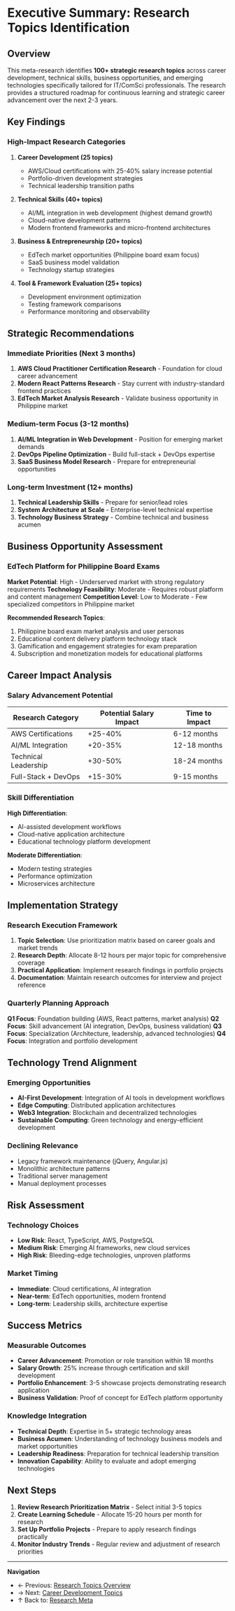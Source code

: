 # Executive Summary: Research Topics Identification

## Overview

This meta-research identifies **100+ strategic research topics** across career development, technical skills, business opportunities, and emerging technologies specifically tailored for IT/ComSci professionals. The research provides a structured roadmap for continuous learning and strategic career advancement over the next 2-3 years.

## Key Findings

### High-Impact Research Categories

1. **Career Development (25 topics)**
   - AWS/Cloud certifications with 25-40% salary increase potential
   - Portfolio-driven development strategies
   - Technical leadership transition paths

2. **Technical Skills (40+ topics)**
   - AI/ML integration in web development (highest demand growth)
   - Cloud-native development patterns
   - Modern frontend frameworks and micro-frontend architectures

3. **Business & Entrepreneurship (20+ topics)**
   - EdTech market opportunities (Philippine board exam focus)
   - SaaS business model validation
   - Technology startup strategies

4. **Tool & Framework Evaluation (25+ topics)**
   - Development environment optimization
   - Testing framework comparisons
   - Performance monitoring and observability

## Strategic Recommendations

### Immediate Priorities (Next 3 months)
1. **AWS Cloud Practitioner Certification Research** - Foundation for cloud career advancement
2. **Modern React Patterns Research** - Stay current with industry-standard frontend practices
3. **EdTech Market Analysis Research** - Validate business opportunity in Philippine market

### Medium-term Focus (3-12 months)
1. **AI/ML Integration in Web Development** - Position for emerging market demands
2. **DevOps Pipeline Optimization** - Build full-stack + DevOps expertise
3. **SaaS Business Model Research** - Prepare for entrepreneurial opportunities

### Long-term Investment (12+ months)
1. **Technical Leadership Skills** - Prepare for senior/lead roles
2. **System Architecture at Scale** - Enterprise-level technical expertise
3. **Technology Business Strategy** - Combine technical and business acumen

## Business Opportunity Assessment

### EdTech Platform for Philippine Board Exams

**Market Potential**: High - Underserved market with strong regulatory requirements
**Technology Feasibility**: Moderate - Requires robust platform and content management
**Competition Level**: Low to Moderate - Few specialized competitors in Philippine market

**Recommended Research Topics**:
1. Philippine board exam market analysis and user personas
2. Educational content delivery platform technology stack
3. Gamification and engagement strategies for exam preparation
4. Subscription and monetization models for educational platforms

## Career Impact Analysis

### Salary Advancement Potential

| Research Category | Potential Salary Impact | Time to Impact |
|-------------------|------------------------|----------------|
| AWS Certifications | +25-40% | 6-12 months |
| AI/ML Integration | +20-35% | 12-18 months |
| Technical Leadership | +30-50% | 18-24 months |
| Full-Stack + DevOps | +15-30% | 9-15 months |

### Skill Differentiation

**High Differentiation**:
- AI-assisted development workflows
- Cloud-native application architecture
- Educational technology platform development

**Moderate Differentiation**:
- Modern testing strategies
- Performance optimization
- Microservices architecture

## Implementation Strategy

### Research Execution Framework

1. **Topic Selection**: Use prioritization matrix based on career goals and market trends
2. **Research Depth**: Allocate 8-12 hours per major topic for comprehensive coverage
3. **Practical Application**: Implement research findings in portfolio projects
4. **Documentation**: Maintain research outcomes for interview and project reference

### Quarterly Planning Approach

**Q1 Focus**: Foundation building (AWS, React patterns, market analysis)
**Q2 Focus**: Skill advancement (AI integration, DevOps, business validation)
**Q3 Focus**: Specialization (Architecture, leadership, advanced technologies)
**Q4 Focus**: Integration and portfolio development

## Technology Trend Alignment

### Emerging Opportunities
- **AI-First Development**: Integration of AI tools in development workflows
- **Edge Computing**: Distributed application architectures
- **Web3 Integration**: Blockchain and decentralized technologies
- **Sustainable Computing**: Green technology and energy-efficient development

### Declining Relevance
- Legacy framework maintenance (jQuery, Angular.js)
- Monolithic architecture patterns
- Traditional server management
- Manual deployment processes

## Risk Assessment

### Technology Choices
- **Low Risk**: React, TypeScript, AWS, PostgreSQL
- **Medium Risk**: Emerging AI frameworks, new cloud services
- **High Risk**: Bleeding-edge technologies, unproven platforms

### Market Timing
- **Immediate**: Cloud certifications, AI integration
- **Near-term**: EdTech opportunities, modern frontend
- **Long-term**: Leadership skills, architecture expertise

## Success Metrics

### Measurable Outcomes
- **Career Advancement**: Promotion or role transition within 18 months
- **Salary Growth**: 25% increase through certification and skill development
- **Portfolio Enhancement**: 3-5 showcase projects demonstrating research application
- **Business Validation**: Proof of concept for EdTech platform opportunity

### Knowledge Integration
- **Technical Depth**: Expertise in 5+ strategic technology areas
- **Business Acumen**: Understanding of technology business models and market opportunities
- **Leadership Readiness**: Preparation for technical leadership transition
- **Innovation Capability**: Ability to evaluate and adopt emerging technologies

## Next Steps

1. **Review Research Prioritization Matrix** - Select initial 3-5 topics
2. **Create Learning Schedule** - Allocate 15-20 hours per month for research
3. **Set Up Portfolio Projects** - Prepare to apply research findings practically
4. **Monitor Industry Trends** - Regular review and adjustment of research priorities

---

**Navigation**
- ← Previous: [Research Topics Overview](./README.md)
- → Next: [Career Development Topics](./career-development-topics.md)
- ↑ Back to: [Research Meta](../README.md)